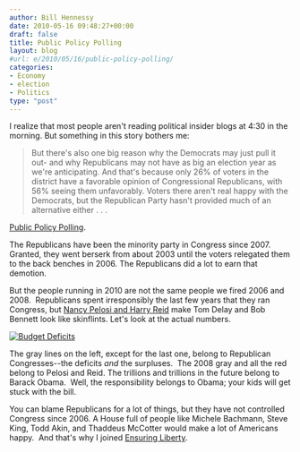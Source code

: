 ```yaml
---
author: Bill Hennessy
date: 2010-05-16 09:48:27+00:00
draft: false
title: Public Policy Polling
layout: blog
#url: e/2010/05/16/public-policy-polling/
categories:
- Economy
- election
- Politics
type: "post"
---
```


I realize that most people aren't reading political insider blogs at 4:30 in the morning. But something in this story bothers me:


> But there's also one big reason why the Democrats may just pull it out- and why Republicans may not have as big an election year as we're anticipating. And that's because only 26% of voters in the district have a favorable opinion of Congressional Republicans, with 56% seeing them unfavorably. Voters there aren't real happy with the Democrats, but the Republican Party hasn't provided much of an alternative either . . . 

[Public Policy Polling](https://publicpolicypolling.blogspot.com/).


The Republicans have been the minority party in Congress since 2007. Granted, they went berserk from about 2003 until the voters relegated them to the back benches in 2006. The Republicans did a lot to earn that demotion.

But the people running in 2010 are not the same people we fired 2006 and 2008.  Republicans spent irresponsibly the last few years that they ran Congress, but [Nancy Pelosi and Harry Reid](https://gatewaypundit.firstthings.com/2010/05/revealed-obama-pelosi-economic-disaster-worse-than-once-thought/) make Tom Delay and Bob Bennett look like skinflints. Let's look at the actual numbers.


[![Budget Deficits](https://hennessysview.com/wp-content/uploads/2010/05/WP_Obama_deficits.gif)
](https://publicpolicypolling.blogspot.com/)




The gray lines on the left, except for the last one, belong to Republican Congresses--the deficits _and_ the surpluses.  The 2008 gray and all the red belong to Pelosi and Reid. The trillions and trillions in the future belong to Barack Obama.  Well, the responsibility belongs to Obama; your kids will get stuck with the bill.




You can blame Republicans for a lot of things, but they have not controlled Congress since 2006. A House full of people like Michele Bachmann, Steve King, Todd Akin, and Thaddeus McCotter would make a lot of Americans happy.  And that's why I joined [Ensuring Liberty](https://libertycaucus.net).
